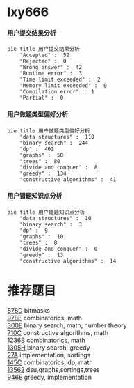 # lxy666

<!-- tabs:start -->



#### **用户提交结果分析**

```mermaid
pie title 用户提交结果分析
    "Accepted" :  52
    "Rejected" :  0
    "Wrong answer" :  42
    "Runtime error" :  3
    "Time limit exceeded" :  2
    "Memory limit exceeded" :  0
    "Compilation error" :  1
    "Partial" :  0
```

#### **用户做题类型偏好分析**

```mermaid
pie title 用户做题类型偏好分析
    "data structures" :  110
    "binary search" :  244
    "dp" :  402
    "graphs" :  58
    "trees" :  80
    "divide and conquer" :  8
    "greedy" :  134
    "constructive algorithms" :  41
```
#### **用户错题知识点分析**

```mermaid
pie title 用户错题知识点分析
    "data structures" :  10
    "binary search" :  3
    "dp" :  9
    "graphs" :  10
    "trees" :  8
    "divide and conquer" :  0
    "greedy" :  13
    "constructive algorithms" :  14
```



<!-- tabs:end -->
# 推荐题目
[878D](https://codeforces.com/contest/878/problem/D)		bitmasks		  
[978E](https://codeforces.com/contest/978/problem/E)		combinatorics,
                        math		  
[300E](https://codeforces.com/contest/300/problem/E)		binary search,
                        math,
                        number theory		  
[710C](https://codeforces.com/contest/710/problem/C)		constructive algorithms,
                        math		  
[1236B](https://codeforces.com/contest/1236/problem/B)		combinatorics,
                        math		  
[1305H](https://codeforces.com/contest/1305/problem/H)		binary search,
                        greedy		  
[27A](https://codeforces.com/contest/27/problem/A)		implementation,
                        sortings		  
[145C](https://codeforces.com/contest/145/problem/C)		combinatorics,
                        dp,
                        math		  
[13562](https://codeforces.com/contest/1356/problem/2)		dsu,graphs,sortings,trees		  
[946E](https://codeforces.com/contest/946/problem/E)		greedy,
                        implementation		  
